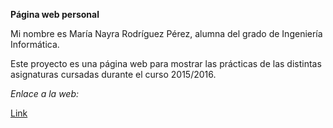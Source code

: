 **Página web personal**

Mi nombre es María Nayra Rodríguez Pérez, alumna del grado de Ingeniería Informática. 

Este proyecto es una página web para mostrar las prácticas de las distintas asignaturas cursadas durante el curso 2015/2016.


*Enlace a la web:*

[Link](http://alu0100406122.github.io/)


    

